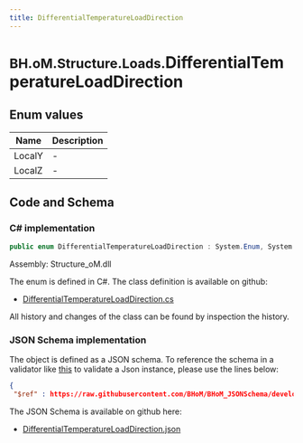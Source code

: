 ```yaml
---
title: DifferentialTemperatureLoadDirection
---
```


# <small>BH.oM.Structure.Loads.</small>**DifferentialTemperatureLoadDirection**



## Enum values

| Name            | Description                                                    |
|-----------------|----------------------------------------------------------------|
| LocalY |  -  |
| LocalZ |  -  |


## Code and Schema

### C# implementation

``` C# title="C#"
public enum DifferentialTemperatureLoadDirection : System.Enum, System.ValueType, System.IComparable, System.ISpanFormattable, System.IFormattable, System.IConvertible
```

Assembly: Structure_oM.dll

The enum is defined in C#. The class definition is available on github:

- [DifferentialTemperatureLoadDirection.cs](https://github.com/BHoM/BHoM/blob/develop/Structure_oM/Loads\Enums\DifferentialTemperatureLoadDirection.cs)

All history and changes of the class can be found by inspection the history.
### JSON Schema implementation

The object is defined as a JSON schema. To reference the schema in a validator like [this](https://www.jsonschemavalidator.net/) to validate a Json instance, please use the lines below:

``` json title="JSON Schema"
{
 "$ref" : https://raw.githubusercontent.com/BHoM/BHoM_JSONSchema/develop/Structure_oM/Loads/DifferentialTemperatureLoadDirection.json}
```

The JSON Schema is available on github here:

- [DifferentialTemperatureLoadDirection.json](https://github.com/BHoM/BHoM_JSONSchema/blob/develop/Structure_oM/Loads/DifferentialTemperatureLoadDirection.json)
